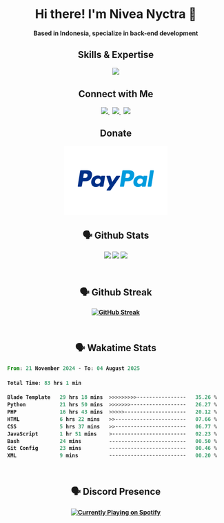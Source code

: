 <h1 align="center"><strong>Hi there! I'm Nivea Nyctra 👋</strong></h1>

<p align="center"><strong>Based in Indonesia, specialize in back-end development</strong></p>

<h2 align="center">Skills & Expertise</h2>

<p align=center>

<p align="center">
  <a href="#">
    <img src="https://skillicons.dev/icons?i=bootstrap,mysql,npm,php,laravel,html,css,stackoverflow,git,github&perline=12" />
  </a>
</p>

<h2 align="center"><b>Connect with Me</h2>

<p align="center">
  <a href="https://instagram.com/niveanyctra/" target="_blank">
    <img src="https://skillicons.dev/icons?i=instagram" />
  </a>&nbsp;
  <a href="https://discordapp.com/users/477805354865131520" target="_blank">
    <img src="https://skillicons.dev/icons?i=discord" />
  </a>&nbsp;
  <a href="https://twitter.com/niveanyctra" target="_blank">
    <img src="https://skillicons.dev/icons?i=twitter" />
  </a>
</p>

<h2 align="center"><b>Donate</h2>

<p align="center">
  <a href="https://www.paypal.com/paypalme/niveanyctra" target="_blank">
    <img src="https://raw.githubusercontent.com/datatrans/payment-logos/master/assets/apm/paypal.svg?sanitize=true" />
  </a>
</p>

<h2 align="center"><b>🗣️ Github Stats</b></h2>

<div align="center">
  <img height="180em" src="https://github-profile-summary-cards.vercel.app/api/cards/profile-details?username=niveanyctra&theme=dark" />
  <img height="180em" src="https://github-profile-summary-cards.vercel.app/api/cards/most-commit-language?username=niveanyctra&theme=dark"  />
  <img height="180em" src="https://github-readme-stats.vercel.app/api?username=niveanyctra&theme=dark&border_color=303030&border_radius=4"  />
</div>

&nbsp;

<h2 align="center"><b>🗣️ Github Streak</b></h2>
<p align="center">
<a href="https://git.io/streak-stats"><img src="https://streak-stats.demolab.com?user=niveanyctra&theme=github-dark-blue&border_radius=10&card_width=500&background=0E0E0E&border=303030" alt="GitHub Streak" /></a>
</p>
&nbsp;
<h2 align="center"><b>🗣️ Wakatime Stats</b></h2>
<!--START_SECTION:waka-->

```rust
From: 21 November 2024 - To: 04 August 2025

Total Time: 83 hrs 1 min

Blade Template   29 hrs 18 mins  >>>>>>>>>----------------   35.26 %
Python           21 hrs 50 mins  >>>>>>>------------------   26.27 %
PHP              16 hrs 43 mins  >>>>>--------------------   20.12 %
HTML             6 hrs 22 mins   >>-----------------------   07.66 %
CSS              5 hrs 37 mins   >>-----------------------   06.77 %
JavaScript       1 hr 51 mins    >------------------------   02.23 %
Bash             24 mins         -------------------------   00.50 %
Git Config       23 mins         -------------------------   00.46 %
XML              9 mins          -------------------------   00.20 %
```

<!--END_SECTION:waka-->
<!-- <p align="center">
<img alt="Nivea Nyctra wakatime stats" src="https://github-readme-stats.vercel.app/api/wakatime?username=niveanyctra&theme=dark&border_color=303030" />
</p> -->
&nbsp;
<h2 align="center"><b>🗣️ Discord Presence</b></h2>

<p align="center"><a href="https://discordapp.com/users/477805354865131520"><img align="center" src="https://lanyard.cnrad.dev/api/477805354865131520?showDisplayName=true" alt="Currently Playing on Spotify"></a></p>
<!-- &nbsp;
<h2 align="center">💖 Support 💖</h2>
<p align = "center"><a href="https://www.buymeacoffee.com/niveanyctra"> <img src="https://cdn.buymeacoffee.com/buttons/v2/default-yellow.png" height="50" width="210" alt="Sachu-Settan" /></a></p> -->
